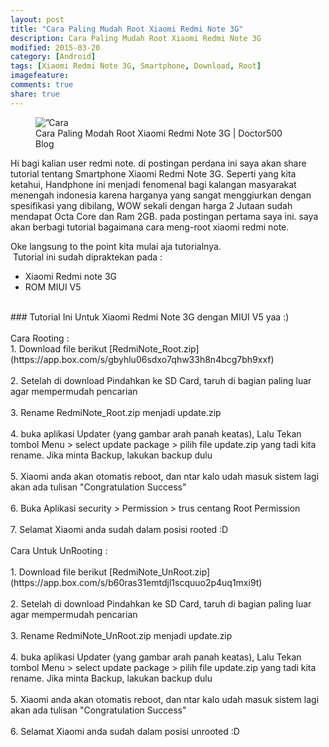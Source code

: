 ```yaml
---
layout: post
title: "Cara Paling Mudah Root Xiaomi Redmi Note 3G"
description: Cara Paling Mudah Root Xiaomi Redmi Note 3G
modified: 2015-03-20
category: [Android]
tags: [Xiaomi Redmi Note 3G, Smartphone, Download, Root]
imagefeature: 
comments: true
share: true
---
```

<figure>
<img src=”http://doctor500.github.io/images/Cara-Paling-Modah-Root-Xiaomi-Redmi-Note-3G-Doctor500-Blog.jpg” alt=”Cara Paling Modah Root Xiaomi Redmi Note 3G Doctor500 Blog”>
<figcaption>Cara Paling Modah Root Xiaomi Redmi Note 3G | Doctor500 Blog </figcaption>
</figure>

Hi bagi kalian user redmi note. di postingan perdana ini saya akan share tutorial tentang Smartphone Xiaomi Redmi Note 3G.
Seperti yang kita ketahui, Handphone ini menjadi fenomenal bagi kalangan masyarakat menengah indonesia karena harganya yang sangat menggiurkan dengan spesifikasi yang dibilang, WOW sekali dengan harga 2 Jutaan sudah mendapat Octa Core dan Ram 2GB. pada postingan pertama saya ini. saya akan berbagi tutorial bagaimana cara meng-root xiaomi redmi note.


Oke langsung to the point kita mulai aja tutorialnya.<br />
&nbsp;Tutorial ini sudah dipraktekan pada :<br />
* Xiaomi Redmi note 3G<br />
* ROM MIUI V5<br />
<br />
### Tutorial Ini Untuk Xiaomi Redmi Note 3G dengan MIUI V5 yaa :)<br />
<br />
Cara Rooting :<br />
1. Download file berikut [RedmiNote_Root.zip](https://app.box.com/s/gbyhlu06sdxo7qhw33h8n4bcg7bh9xxf)<br />
<br />
2. Setelah di download Pindahkan ke SD Card, taruh di bagian paling luar agar mempermudah pencarian<br />
<br />
3. Rename RedmiNote_Root.zip menjadi update.zip<br />
<br />
4. buka aplikasi Updater (yang gambar arah panah keatas), Lalu Tekan tombol Menu &gt; select update package &gt; pilih file update.zip yang tadi kita rename. Jika minta Backup, lakukan backup dulu<br />
<br />
5. Xiaomi anda akan otomatis reboot, dan ntar kalo udah masuk sistem lagi akan ada tulisan "Congratulation Success"<br />
<br />
6. Buka Aplikasi security &gt; Permission &gt; trus centang Root Permission<br />
<br />
7. Selamat Xiaomi anda sudah dalam posisi rooted :D<br />
<br />
Cara Untuk UnRooting :<br />
<br />
1. Download file berikut [RedmiNote_UnRoot.zip](https://app.box.com/s/b60ras31emtdjl1scquuo2p4uq1mxi9t)<br />
<br />
2. Setelah di download Pindahkan ke SD Card, taruh di bagian paling luar agar mempermudah pencarian<br />
<br />
3. Rename RedmiNote_UnRoot.zip menjadi update.zip<br />
<br />
4. buka aplikasi Updater (yang gambar arah panah keatas), Lalu Tekan tombol Menu &gt; select update package &gt; pilih file update.zip yang tadi kita rename. Jika minta Backup, lakukan backup dulu<br />
<br />
5. Xiaomi anda akan otomatis reboot, dan ntar kalo udah masuk sistem lagi akan ada tulisan "Congratulation Success"<br />
<br />
6. Selamat Xiaomi anda sudah dalam posisi unrooted :D
 
 